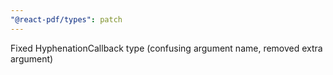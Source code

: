 ```yaml
---
"@react-pdf/types": patch
---
```


Fixed HyphenationCallback type (confusing argument name, removed extra argument)
